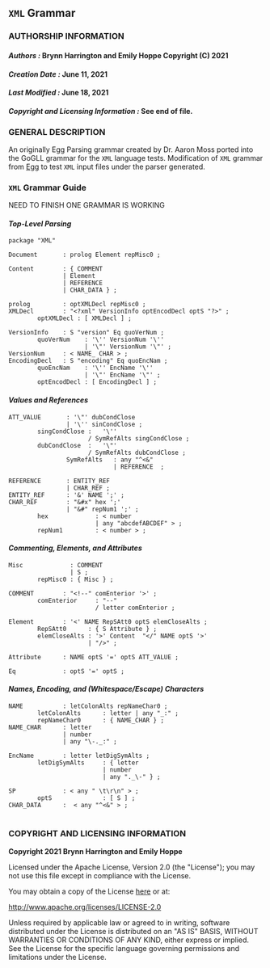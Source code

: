 ## **`XML` Grammar**
### **AUTHORSHIP INFORMATION**
#### *Authors :* Brynn Harrington and Emily Hoppe Copyright (C) 2021
#### *Creation Date :* June 11, 2021 
#### *Last Modified :* June 18, 2021
#### *Copyright and Licensing Information :* See end of file.

### **GENERAL DESCRIPTION**
An originally Egg Parsing grammar created by Dr. Aaron Moss ported into the GoGLL grammar for the `XML` language tests. Modification of `XML` grammar from [Egg](https://github.com/bruceiv/egg/blob/deriv/grammars/XML-u.egg) to test `XML` input files under the parser generated.
### **`XML` Grammar Guide**
NEED TO FINISH ONE GRAMMAR IS WORKING 
#### ***Top-Level Parsing***
```
package "XML"

Document       : prolog Element repMisc0 ;

Content        : { COMMENT 
               | Element 
               | REFERENCE 
               | CHAR_DATA } ;

prolog 	       : optXMLDecl repMisc0 ;
XMLDecl        : "<?xml" VersionInfo optEncodDecl optS "?>" ;
        optXMLDecl : [ XMLDecl ] ;

VersionInfo    : S "version" Eq quoVerNum ;
        quoVerNum    : '\'' VersionNum '\''  
                     | '\"' VersionNum '\"' ;
VersionNum     : < NAME_ CHAR > ;
EncodingDecl   : S "encoding" Eq quoEncNam ;
        quoEncNam    : '\'' EncName '\''  
                     | '\"' EncName '\"' ;
        optEncodDecl : [ EncodingDecl ] ;
```
#### ***Values and References***
```
ATT_VALUE       : '\"' dubCondClose 
                | '\'' sinCondClose ;
        singCondClose :   '\'' 
                      / SymRefAlts singCondClose ;
        dubCondClose  :   '\"' 
                      / SymRefAlts dubCondClose ;
                SymRefAlts   : any "^<&" 
                             | REFERENCE  ;

REFERENCE       : ENTITY_REF 
                | CHAR_REF ;
ENTITY_REF      : '&' NAME ';' ;
CHAR_REF        : "&#x" hex ';' 
                | "&#" repNum1 ';' ;
        hex             : < number 
                        | any "abcdefABCDEF" > ;
        repNum1         : < number > ;
```
#### ***Commenting, Elements, and Attributes***
```
Misc 	         : COMMENT 
                 | S ;
        repMisc0 : { Misc } ;

COMMENT        : "<!--" comEnterior '>' ;
        comEnterior     : "--" 
                        / letter comEnterior ;

Element        : '<' NAME RepSAtt0 optS elemCloseAlts ;
        RepSAtt0      : { S Attribute } ;
        elemCloseAlts : '>' Content  "</" NAME optS '>' 
                      | "/>" ;

Attribute      : NAME optS '=' optS ATT_VALUE ;

Eq             : optS '=' optS ;
```
#### ***Names, Encoding, and (Whitespace/Escape) Characters***
```
NAME           : letColonAlts repNameChar0 ;
        letColonAlts      : letter | any "_:" ;
        repNameChar0      : { NAME_CHAR } ;
NAME_CHAR      : letter 
               | number 
               | any "\-._:" ;

EncName        : letter letDigSymAlts ;
        letDigSymAlts     : { letter 
                          | number 
                          | any "._\-" } ;

SP             : < any " \t\r\n" > ;
        optS              : [ S ] ;
CHAR_DATA      :  < any "^<&" > ; 
```
#
### **COPYRIGHT AND LICENSING INFORMATION**
**Copyright 2021 Brynn Harrington and Emily Hoppe**

Licensed under the Apache License, Version 2.0 (the "License"); you may not use this file except in compliance with the License.

You may obtain a copy of the License [here](http://www.apache.org/licenses/LICENSE-2.0) or at:

http://www.apache.org/licenses/LICENSE-2.0

Unless required by applicable law or agreed to in writing, software distributed under the License is distributed on an "AS IS" BASIS, WITHOUT WARRANTIES OR CONDITIONS OF ANY KIND, either express or implied. See the License for the specific language governing permissions and limitations under the License.